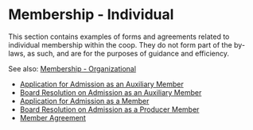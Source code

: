 Membership - Individual
=======================

This section contains examples of forms and agreements related to individual
membership within the coop. They do not form part of the by-laws, as such, and
are for the purposes of guidance and efficiency.

See also: [Membership - Organizational](/by-laws/templates/membership/organization.md)

* [Application for Admission as an Auxiliary Member](/by-laws/templates/membership/individual/application1.md)
* [Board Resolution on Admission as an Auxiliary Member](/by-laws/templates/membership/individual/admission1.md)
* [Application for Admission as a Member](/by-laws/templates/membership/individual/application2.md)
* [Board Resolution on Admission as a Producer Member](/by-laws/templates/membership/individual/admission2.md)
* [Member Agreement](/by-laws/templates/membership/individual/agreement.md)

